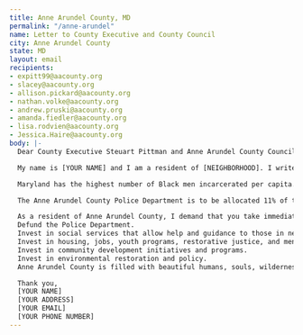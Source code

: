 ```yaml
---
title: Anne Arundel County, MD
permalink: "/anne-arundel"
name: Letter to County Executive and County Council
city: Anne Arundel County
state: MD
layout: email
recipients:
- expitt99@aacounty.org
- slacey@aacounty.org
- allison.pickard@aacounty.org
- nathan.volke@aacounty.org
- andrew.pruski@aacounty.org
- amanda.fiedler@aacounty.org
- lisa.rodvien@aacounty.org
- Jessica.Haire@aacounty.org
body: |-
  Dear County Executive Steuart Pittman and Anne Arundel County Council Members,

  My name is [YOUR NAME] and I am a resident of [NEIGHBORHOOD]. I write this letter to urge you to defund the Anne Arundel County Police Department and reallocate funds into projects that prioritize community services such as health, rehabilitation, housing, employment.

  Maryland has the highest number of Black men incarcerated per capita. It is crucial we address the policies in which systematic racism has become a norm. Why should the police be funded given their history of violence within our community? Every member of our community deserves a quality of life that promotes safety, justice and the ability to live without fear from the government/police.

  The Anne Arundel County Police Department is to be allocated 11% of the 2021 budget. $88 million of the allocated $156 million will be going to Patrol Services. This includes School Resource Officers, who "partner with County Board of Education to assist with identifying students at risk for academic failure, truancy, and/or involvement in criminal activities," directly linking students to the school to prison pipeline. Meanwhile, the entire department Social Services is allocated 3.2% of the total 2021 budget (Source: Anne Arundel County FY2021 Proposed Budget Message and Current Expense Budget).

  As a resident of Anne Arundel County, I demand that you take immediate action to ensure the health, safety & wellness of our people.
  Defund the Police Department.
  Invest in social services that allow help and guidance to those in need, rather than incarceration.
  Invest in housing, jobs, youth programs, restorative justice, and mental health workers to keep the community safe.
  Invest in community development initiatives and programs.
  Invest in environmental restoration and policy.
  Anne Arundel County is filled with beautiful humans, souls, wilderness areas and opportunities. As the 5th largest county in Maryland, we residents demand change! A reform that reflects the people.

  Thank you,
  [YOUR NAME]
  [YOUR ADDRESS]
  [YOUR EMAIL]
  [YOUR PHONE NUMBER]
---
```


